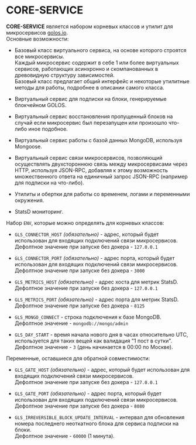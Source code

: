 # CORE-SERVICE 
  
**CORE-SERVICE** является набором корневых классов и утилит для микросервисов [golos.io](https://golos.io).  
Основные возможности:

  - Базовый класс виртуального сервиса, на основе которого строятся все микросервисы.    
  Каждый микросервис содержит в себе 1 или более виртуальных сервисов, работающих асинхронно и скомпанованных в древовидную структуру зависимостей.  
  Базовый класс предлагает общий интерфейс и некоторые утилитные методы для работы, подробнее в описании самого класса.
  
  - Виртуальный сервис для подписки на блоки, генерируемые блокчейном GOLOS.
  
  - Виртуальный сервис восстановления пропущенный блоков на случай если микросервис был перезапущен или произошло что-либо иное подобное.  
  
  - Виртуальный сервис работы с базой данных MongoDB, используя Mongoose.
  
  - Виртуальный сервис связи микросервисов, позволяющий осуществлять двухстороннюю связь между микросервисами через HTTP, используя JSON-RPC, добавляя к этому возможность множественного ответа на единичный запрос JSON-RPC (например для подписки на что-либо).
  
  - Утилиты и обертки для работы со временем, логами и переменными окружения.
  
  - StatsD мониторинг.

Набор `ENV`, которые можно определять для корневых классов:

  - `GLS_CONNECTOR_HOST` *(обязательно)* - адрес, который будет использован для входящих подключений связи микросервисов.  
   Дефолтное значение при запуске без докера - `127.0.0.1`

  - `GLS_CONNECTOR_PORT` *(обязательно)* - адрес порта, который будет использован для входящих подключений связи микросервисов.  
   Дефолтное значение при запуске без докера - `3000`

  - `GLS_METRICS_HOST` *(обязательно)* - адрес хоста для метрик StatsD.  
   Дефолтное значение при запуске без докера - `127.0.0.1`
      
  - `GLS_METRICS_PORT` *(обязательно)* - адрес порта для метрик StatsD.  
   Дефолтное значение при запуске без докера - `8125`

  - `GLS_MONGO_CONNECT` - строка подключения к базе MongoDB.  
   Дефолтное значение - `mongodb://mongo/admin`

  - `GLS_DAY_START` - время начала нового дня в часах относительно UTC, используется для таких вещей как валидация "1 пост в сутки".    
   Дефолтное значение - `3` (день начинается в 00:00 по Москве). 
   
Переменные, оставшиеся для обратной совместимости:

  - `GLS_GATE_HOST` *(обязательно)* - адрес, который будет использован для входящих подключений связи микросервисов.  
   Дефолтное значение при запуске без докера - `127.0.0.1`

  - `GLS_GATE_PORT` *(обязательно)* - адрес порта, который будет использован для входящих подключений связи микросервисов.  
   Дефолтное значение при запуске без докера - `8080`   
   
  - `GLS_IRREVERSIBLE_BLOCK_UPDATE_INTERVAL` - интервал для обновления номера последнего неоткатного блока для сервиса подписки на блоки.  
   Дефолтное значение - `60000` (1 минута). 
